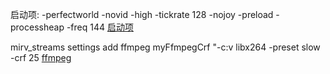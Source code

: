 启动项: -perfectworld -novid -high -tickrate 128 -nojoy -preload -processheap -freq 144
[启动项](https://www.bilibili.com/read/cv14147561/)

mirv_streams settings add ffmpeg myFfmpegCrf "-c:v libx264 -preset slow -crf 25
[ffmpeg](https://www.bilibili.com/read/cv2748900)
